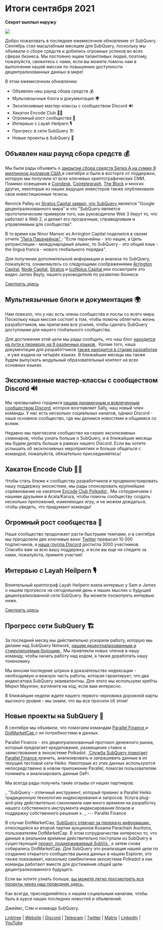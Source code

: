# Итоги сентября 2021

**Секрет выплыл наружу**

![](https://miro.medium.com/max/700/1*nU7PnYFMR6MMBfccYE_Ujg.png)

Добро пожаловать в последнее ежемесячное обновление от SubQuery. Сентябрь стал масштабным месяцем для SubQuery, поскольку мы объявили о сборе средств и добились огромных успехов во всех сферах бизнеса. Мы постоянно ищем талантливых людей, поэтому, пожалуйста, свяжитесь с нами, если вы можете помочь нам в выполнении нашей миссии по повышению доступности децентрализованных данных в мире!

В этом ежемесячном обновлении:

- Объявлен наш раунд сбора средств 💰
- Мультиязычные блоги и документация 🌍
- Эксклюзивные мастер-классы с сообществом Discord 🔊
- Хакатон Encode Club 👩‍🎓
- Огромный рост сообщества 🚀
- Интервью с Layah Heilpern 🎙
- Прогресс в сети SubQuery 🏗
- Новые проекты в SubQuery 🤝

## Объявлен наш раунд сбора средств 💰

Мы были рады объявить о [ закрытии сбора средств Series A на сумму 9 миллионов долларов США ](https://subquery.medium.com/series-a-1abed6c1c2af) в сентябре и были в восторге от поддержки, которую мы получили от всех ключевых криптографических СМИ. Помимо освещения в [Coindesk](https://www.coindesk.com/business/2021/09/08/subquery-gets-9m-in-series-a-to-improve-access-to-blockchain-data-on-polkadot/), [Cointelegraph](https://cointelegraph.com/news/subquery-raises-9m-for-polkadot-data-protocol), [The Block](https://www.theblockcrypto.com/post/116915/subquery-indexing-protocol-polkadot-funding-saft) и многих других, некоторые из наших ведущих инвесторов также опубликовали свои инвестиционные тезисы.

Rennick Palley из [ Stratos Capital заявил, что SubQuery ](https://medium.com/stratos-technologies/the-google-of-the-decentralized-world-our-investment-in-subquery-e6e7d949b00a) является "Google децентрализованного мира" и что "SubQuery является прототипическим примером того, как руководители Web 3 берут то, что работает в Web 2, и делает его прозрачным, справедливым и управляемым для сообщества".

В то время как Ninor Mansor из Arrington Capital поделился в своем отчете [ "Лига Парачейнов" ](https://arringtonxrpcapital.com/2021/09/17/the-league-of-parachains-polkadot/): "Если парачейны - это нации, а Цепь ретрансляции - международный альянс, то SubQuery - это общий язык - the lingua franca - нового глобального порядка".

Для получения дополнительной информации и анализа по SubQuery, пожалуйста, ознакомьтесь со следующими соображениями [Arrington Capital](https://arringtonxrpcapital.com/2021/09/08/building-the-multi-chain-world-announcing-our-investment-into-subquery/), [Node Capital](https://www.node.capital/blog-posts/a-subquery-to-supercharge-your-insights), [Stratos](https://medium.com/stratos-technologies/the-google-of-the-decentralized-world-our-investment-in-subquery-e6e7d949b00a) и [ IcoNplus Capital ](https://medium.com/@iconpluscapital/understanding-the-aggregation-of-data-in-subquery-network-investment-thesis-90fe8f6b7abe) или посмотрите это видео James Bayly, нашего руководителя по развитию бизнеса:

[Смотреть здесь](https://youtu.be/NRn3E-ERIds)

## Мультиязычные блоги и документация 🌍

Нам повезло, что у нас есть члены сообщества и послы со всего мира. Поскольку наша миссия состоит в том, чтобы помочь облегчить жизнь разработчиков, мы прилагаем все усилия, чтобы сделать SubQuery доступными для нашего глобального сообщества.

Для достижения этой цели мы рады сообщить, что наш блог [ находится на пути к переводу на 9 различных языков ](https://blog.subquery.network/). Кроме того, наша документация для разработчиков [ также находится в стадии разработки ](https://doc.subquery.network/), и уже издана на четырёх языках. В ближайшие месяцы мы также будем выпускать модульный образовательный контент на всех основных языках.

## Эксклюзивные мастер-классы с сообществом Discord 🔊

Мы чрезвычайно гордимся [ нашим динамичным и вовлеченным сообществом Discord](https://discord.com/invite/subquery), которое возглавляет Sally, наш новый член команды. У нас есть несколько социальных каналов, однако Discord - наше основное сообщество, где мы делимся новостями и общаемся со всеми.

Недавно мы пригласили сообщество на серию эксклюзивных семинаров, чтобы узнать больше о SubQuery, и в ближайшие месяцы мы будем делать больше в рамках нашего Discord. Если вы хотите услышать об эксклюзивных мероприятиях и больше общаться с командой, пожалуйста, обязательно присоединяйтесь!

## Хакатон Encode Club 👩‍🎓

Чтобы стать ближе к сообществу разработчиков и продемонстрировать нашу поддержку экосистеме, мы рады спонсировать крупнейшее соревнование на хакатоне [ Encode Club Polkadot ](https://medium.com/encode-club/polkadot-hack-challenges-7cfeba1a4c0e). Мы сотрудничаем с нашими друзьями в Acala/Karura, чтобы помочь сообществу создать несколько приложений, изменяющих игру, и не можем дождаться, чтобы увидеть, что придумают команды!

## Огромный рост сообщества 🚀

Наше сообщество продолжает расти быстрыми темпами, и в сентябре мы преодолели две ключевые вехи: [ Twitter](https://twitter.com/SubQueryNetwork) превысил 10 000 подписчиков, а [ наша группа Discord](https://discord.com/invite/subquery) достигла 3000 участников. Спасибо вам за всю вашу поддержку, и если вы еще не следите за нами, пожалуйста, примите участие!

## Интервью с Layah Heilpern 🎙

Влиятельный криптограф Layah Heilpern взяла интервью у Sam и James о нашем прогрессе на сегодняшний день и наших мыслях о будущей децентрализованной сети SubQuery. Вы можете посмотреть интервью ниже.

[Смотреть здесь](https://youtu.be/WApnpFjEofg)

## Прогресс сети SubQuery 🏗

За последний месяц мы действительно ускорили работу, которую мы делаем над SubQuery Network, [ нашим децентрализованным и стимулируемым будущим ](https://subquery.medium.com/the-subquery-network-a-summary-46cde0acb010). Мы привлекли новых членов в нашу команду, чтобы начать работу над кодом, а также доработать нашу токеномику.

Мы вносим последние штрихи в доказательство индексации - необходимую и важную часть работы, которая гарантирует, что два индексатора SubQuery эквивалентны. Для этого мы используем хребты Меркл Маунтин, взгляните на код, если вам интересно.

В ближайшие недели ждите нашего первого черновика дорожной карты высокого уровня - мы знаем, что вы все просили об этом!

## Новые проекты на SubQuery 🤝

В сентябре мы объявили, что помогаем командам [ Parallel Finance ](https://parallel.fi/) и [ DotMarketCap ](http://www.dotmarketcap.com/) с их потребностями в данных.

Parallel Finance - это децентрализованный протокол денежного рынка, который предлагает кредитование, размещение ставок и заимствование в экосистеме Polkadot. [ Служба SubQuery помогает Parallel Finance ](https://subquery.medium.com/parallel-finance-is-creating-the-next-defi-platform-using-subquery-6fc1e366985a) хранить, анализировать и запрашивать данные в их текущей тестовой сети Heiko. Некоторые из этих данных используются непосредственно в новом приложении Parallel, помогая пользователям понимать и анализировать данные DeFi.

Мы всегда рады получить такие отзывы от наших партнеров:

_ "SubQuery - отличный инструмент, который привнес в Parallel Heiko традиционную технологию индексирования и запросов. Услуга plug-and-play действительно сэкономила нам много времени на разработку нашего собственного инструмента индексирования блоков и поддержку собственного решения ». _ --- Parallel Finance

В случае DotMarketCap, [ SubQuery отвечал за передачу информации ](https://subquery.medium.com/dotmarketcap-2-0-launches-with-support-from-subquery-and-subvis-ef85b5e0ee31), относящейся ко второй партии аукционов Kusama Parachain Auctions, пользователям DotMarketCap. В этом сотрудничестве интересно то, что данные в реальном времени действительно поступали из SubQuery в существующий [ проект, поддерживаемый SubVis ](https://explorer.subquery.network/subquery/subvis-io/kusama-auction), а затем снова собирались DotMarketCap. Для SubQuery это реализация нашей цели по созданию открытого сообщества рынка данных в нашем Explorer, это также показывает, насколько симбиотична экосистема Polkadot и как команды работают вместе для достижения общей цели децентрализованного будущего.

Если вы хотите узнать больше, [ вы можете легко просмотреть все проекты через наш проводник здесь ](https://explorer.subquery.network/).

Как всегда, присоединяйтесь к нашим социальным каналам, чтобы быть в курсе наших последних новостей и объявлений.

Джеймс, Сэм и команда SubQuery.

[Linktree](https://linktr.ee/subquerynetwork) | [Website](https://subquery.network/) | [Discord](https://discord.com/invite/78zg8aBSMG) | [Telegram](https://t.me/subquerynetwork) | [Twitter](https://twitter.com/subquerynetwork) | [Matrix](https://matrix.to/#/#subquery:matrix.org) | [LinkedIn](https://www.linkedin.com/company/subquery) | [YouTube](https://www.youtube.com/channel/UCi1a6NUUjegcLHDFLr7CqLw)
